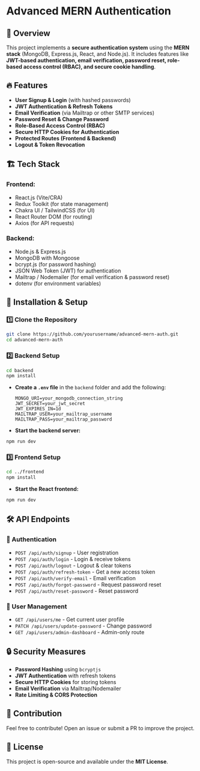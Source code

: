 # Advanced MERN Authentication

## 🚀 Overview
This project implements a **secure authentication system** using the **MERN stack** (MongoDB, Express.js, React, and Node.js). It includes features like **JWT-based authentication, email verification, password reset, role-based access control (RBAC), and secure cookie handling**.

## 🔥 Features
- **User Signup & Login** (with hashed passwords)
- **JWT Authentication & Refresh Tokens**
- **Email Verification** (via Mailtrap or other SMTP services)
- **Password Reset & Change Password**
- **Role-Based Access Control (RBAC)**
- **Secure HTTP Cookies for Authentication**
- **Protected Routes (Frontend & Backend)**
- **Logout & Token Revocation**

## 🏗️ Tech Stack
### Frontend:
- React.js (Vite/CRA)
- Redux Toolkit (for state management)
- Chakra UI / TailwindCSS (for UI)
- React Router DOM (for routing)
- Axios (for API requests)

### Backend:
- Node.js & Express.js
- MongoDB with Mongoose
- bcrypt.js (for password hashing)
- JSON Web Token (JWT) for authentication
- Mailtrap / Nodemailer (for email verification & password reset)
- dotenv (for environment variables)

## 🎯 Installation & Setup
### 1️⃣ Clone the Repository
```sh
git clone https://github.com/yourusername/advanced-mern-auth.git
cd advanced-mern-auth
```

### 2️⃣ Backend Setup
```sh
cd backend
npm install
```
- **Create a `.env` file** in the `backend` folder and add the following:
  ```env
  MONGO_URI=your_mongodb_connection_string
  JWT_SECRET=your_jwt_secret
  JWT_EXPIRES_IN=1d
  MAILTRAP_USER=your_mailtrap_username
  MAILTRAP_PASS=your_mailtrap_password
  ````
- **Start the backend server:**
```sh
npm run dev
```

### 3️⃣ Frontend Setup
```sh
cd ../frontend
npm install
```
- **Start the React frontend:**
```sh
npm run dev
```

## 🛠️ API Endpoints
### 🔑 Authentication
- `POST /api/auth/signup` - User registration
- `POST /api/auth/login` - Login & receive tokens
- `POST /api/auth/logout` - Logout & clear tokens
- `POST /api/auth/refresh-token` - Get a new access token
- `POST /api/auth/verify-email` - Email verification
- `POST /api/auth/forgot-password` - Request password reset
- `POST /api/auth/reset-password` - Reset password

### 👤 User Management
- `GET /api/users/me` - Get current user profile
- `PATCH /api/users/update-password` - Change password
- `GET /api/users/admin-dashboard` - Admin-only route

## 🔒 Security Measures
- **Password Hashing** using `bcryptjs`
- **JWT Authentication** with refresh tokens
- **Secure HTTP Cookies** for storing tokens
- **Email Verification** via Mailtrap/Nodemailer
- **Rate Limiting & CORS Protection**

## 📝 Contribution
Feel free to contribute! Open an issue or submit a PR to improve the project.

## 📜 License
This project is open-source and available under the **MIT License**.
